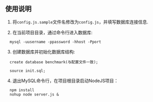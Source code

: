 ## 使用说明

1. 将`config.js.sample`文件名修改为`config.js`，并填写数据库连接信息.

2. 在当前项目目录，通过命令行进入数据库:

```
  mysql -uusername -ppassword -hhost -Pport
```

3. 创建数据库并初始化数据库结构:

```
  create database benchmark(与配置文件一致);

  source init.sql;
```

4. 退出MySQL命令行，在项目根目录启动NodeJS项目：

```
  npm install
  nohup node server.js &
```
